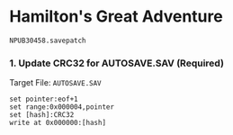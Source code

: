 #  Hamilton's Great Adventure 

`NPUB30458.savepatch`

### 1. Update CRC32 for AUTOSAVE.SAV (Required)

Target File: `AUTOSAVE.SAV`

```
set pointer:eof+1
set range:0x000004,pointer
set [hash]:CRC32
write at 0x000000:[hash]
```


